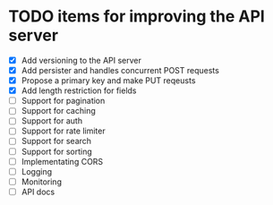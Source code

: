 # TODO items for improving the API server
- [x] Add versioning to the API server
- [x] Add persister and handles concurrent POST requests
- [x] Propose a primary key and make PUT reqeusts
- [x] Add length restriction for fields
- [ ] Support for pagination
- [ ] Support for caching
- [ ] Support for auth
- [ ] Support for rate limiter
- [ ] Support for search
- [ ] Support for sorting
- [ ] Implementating CORS
- [ ] Logging
- [ ] Monitoring
- [ ] API docs
